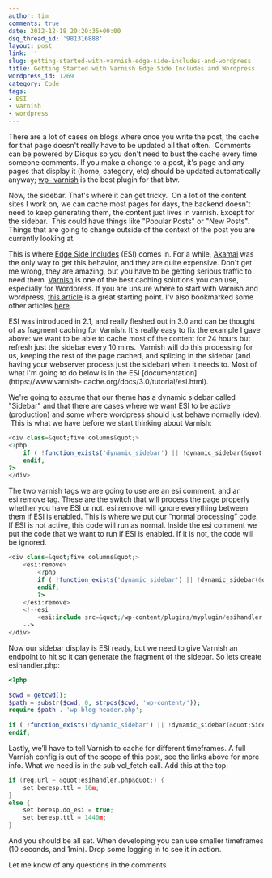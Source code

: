 ```yaml
---
author: tim
comments: true
date: 2012-12-18 20:20:35+00:00
dsq_thread_id: '981316888'
layout: post
link: ''
slug: getting-started-with-varnish-edge-side-includes-and-wordpress
title: Getting Started with Varnish Edge Side Includes and Wordpress
wordpress_id: 1269
category: Code
tags:
- ESI
- varnish
- wordpress
---
```


There are a lot of cases on blogs where once you write the post, the cache for
that page doesn't really have to be updated all that often.  Comments can be
powered by Disqus so you don't need to bust the cache every time someone
comments. If you make a change to a post, it's page and any pages that display
it (home, category, etc) should be updated automatically anyway; [wp-
varnish](https://github.com/pkhamre/wp-varnish) is the best plugin for that
btw. 

Now, the sidebar. That's where it can get tricky.  On a lot of the
content sites I work on, we can cache most pages for days, the backend doesn't
need to keep generating them, the content just lives in varnish. Except for
the sidebar.  This could have things like "Popular Posts" or "New Posts".
Things that are going to change outside of the context of the post you are
currently looking at. 

This is where [Edge Side
Includes](http://en.wikipedia.org/wiki/Edge_Side_Includes) (ESI) comes in.
For a while, [Akamai](http://www.akamai.com/html/support/esi.html) was the only way to get this behavior, and they are quite expensive. Don't get me
wrong, they are amazing, but you have to be getting serious traffic to need them. [Varnish](https://www.varnish-cache.org/) is one of the best caching
solutions you can use, especially for Wordpress. If you are unsure where to start with Varnish and wordpress, [this
article](http://www.ewanleith.com/blog/900/10-million-hits-a-day-with-wordpress-using-a-15-server) is a great starting point. I'v also bookmarked some other articles [here](https://pinboard.in/u:broderboy/t:varnish/t:wordpress). 

ESI was
introduced in 2.1, and really fleshed out in 3.0 and can be thought of as
fragment caching for Varnish. It's really easy to fix the example I gave
above: we want to be able to cache most of the content for 24 hours but
refresh just the sidebar every 10 mins.  Varnish will do this processing for
us, keeping the rest of the page cached, and splicing in the sidebar (and
having your webserver process just the sidebar) when it needs to. Most of what
I'm going to do below is in the ESI [documentation](https://www.varnish-
cache.org/docs/3.0/tutorial/esi.html). 

We're going to assume that our theme
has a dynamic sidebar called "Sidebar" and that there are cases where we want
ESI to be active (production) and some where wordpress should just behave
normally (dev).  This is what we have before we start thinking about Varnish:

```PHP
<div class=&quot;five columns&quot;>
<?php
	if ( !function_exists('dynamic_sidebar') || !dynamic_sidebar(&quot;Sidebar&quot;) ) :
	endif;
?>
</div>
```

The two varnish tags we are going to use are an esi comment, and an esi:remove tag. These are the switch that will process the page properly whether you have ESI or not. esi:remove will ignore everything between them if ESI is enabled. This is where we put our “normal processing” code. If ESI is not active, this code will run as normal. Inside the esi comment we put the code that we want to run if ESI is enabled. If it is not, the code will be ignored.

```PHP
<div class=&quot;five columns&quot;>
	<esi:remove>
		<?php
		if ( !function_exists('dynamic_sidebar') || !dynamic_sidebar(&quot;Sidebar&quot;) ) :
		endif;
		?>
	</esi:remove>
	<!--esi
		<esi:include src=&quot;/wp-content/plugins/myplugin/esihandler.php&quot;/>
	-->
</div>
```

Now our sidebar display is ESI ready, but we need to give Varnish an endpoint to hit so it can generate the fragment of the sidebar. So lets create esihandler.php: 

```PHP
<?php
 
$cwd = getcwd();
$path = substr($cwd, 0, strpos($cwd, 'wp-content/'));
require $path . 'wp-blog-header.php';
 
if ( !function_exists('dynamic_sidebar') || !dynamic_sidebar(&quot;Sidebar&quot;) ) :
endif;
```

Lastly, we’ll have to tell Varnish to cache for different timeframes. A full Varnish config is out of the scope of this post, see the links above for more info. What we need is in the sub vcl_fetch call. Add this at the top:

```c
if (req.url ~ &quot;esihandler.php&quot;) {
    set beresp.ttl = 10m;
}
else {
    set beresp.do_esi = true;
    set beresp.ttl = 1440m;
}
```

And you should be all set. When developing you can use smaller timeframes (10 seconds, and 1min). Drop some logging in to see it in action.

Let me know of any questions in the comments
